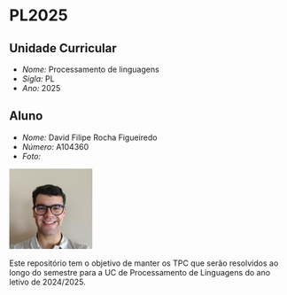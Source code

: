 # PL2025

## Unidade Curricular

* *Nome:* Processamento de linguagens
* *Sigla:* PL
* *Ano:* 2025  

## Aluno

* *Nome:* David Filipe Rocha Figueiredo  
* *Número:* A104360
* *Foto:*  

<img src="images/DavidFilipeRochaFigueiredo.png" width="150px">

Este repositório tem o objetivo de manter os TPC que serão resolvidos ao longo do semestre para a UC de Processamento de Linguagens do ano letivo de 2024/2025.
